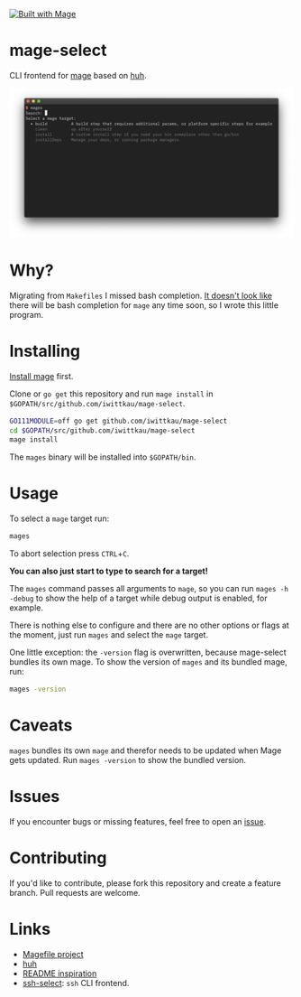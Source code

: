 
[![Built with Mage](https://magefile.org/badge.svg)](https://magefile.org)

mage-select
===

CLI frontend for [mage](https://magefile.org) based on [huh](https://github.com/charmbracelet/huh).

![](.github/images/screenshot.png)	

# Why?	

Migrating from `Makefiles` I missed bash completion. [It doesn't look like](https://github.com/magefile/mage/issues/113#issuecomment-422638376) there will be bash completion for `mage` any time soon, so I wrote this little program.

# Installing

[Install mage](https://magefile.org) first.

Clone or `go get` this repository and run `mage install` in `$GOPATH/src/github.com/iwittkau/mage-select`.

```bash
GO111MODULE=off go get github.com/iwittkau/mage-select
cd $GOPATH/src/github.com/iwittkau/mage-select
mage install
```

The `mages` binary will be installed into `$GOPATH/bin`.

# Usage

To select a `mage` target run:

```bash
mages
``` 

To abort selection press `CTRL`+`C`.

**You can also just start to type to search for a target!**

The `mages` command passes all arguments to `mage`, so you can run `mages -h -debug` to show the help of a target while debug output is enabled, for example.

There is nothing else to configure and there are no other options or flags at the moment, just run `mages` and select the `mage` target.

One little exception: the `-version` flag is overwritten, because mage-select bundles its own mage.
To show the version of `mages` and its bundled mage, run:

```bash
mages -version
``` 

# Caveats

`mages` bundles its own `mage` and therefor needs to be updated when Mage gets updated. Run `mages -version` to show the bundled version.

# Issues

If you encounter bugs or missing features, feel free to open an [issue](https://github.com/iwittkau/mage-select/issues).

# Contributing

If you'd like to contribute, please fork this repository and create a feature branch. Pull requests are welcome.

# Links

- [Magefile project](https://magefile.org)
- [huh](https://github.com/charmbracelet/huh)
- [README inspiration](https://github.com/jehna/readme-best-practices)
- [ssh-select](https://github.com/iwittkau/ssh-select): `ssh` CLI frontend.
